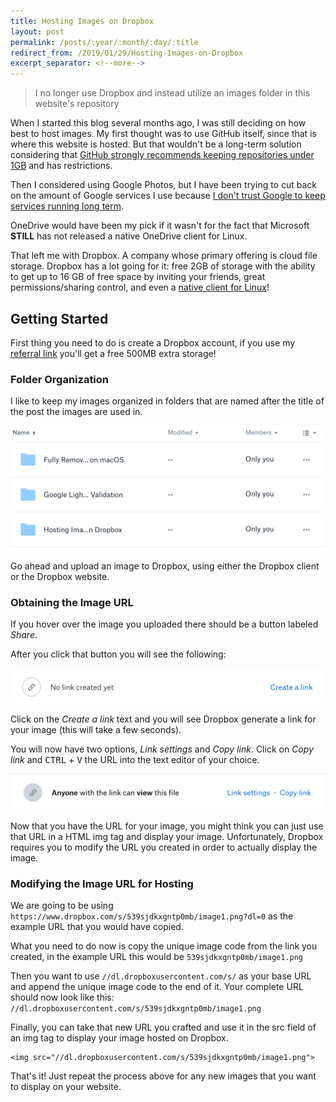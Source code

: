 ```yaml
---
title: Hosting Images on Dropbox
layout: post
permalink: /posts/:year/:month/:day/:title
redirect_from: /2019/01/29/Hosting-Images-on-Dropbox
excerpt_separator: <!--more-->
---
```


<blockquote>
    <span class="fa-solid fa-triangle-exclamation"></span> 
    I no longer use Dropbox and instead utilize an images folder in this website's repository
</blockquote>

When I started this blog several months ago, I was still deciding on how best to host images. My first thought was to use GitHub itself, since that is where this website is hosted. But that wouldn't be a long-term solution considering that [GitHub strongly recommends keeping repositories under 1GB](https://help.github.com/articles/what-is-my-disk-quota/) and has restrictions.

Then I considered using Google Photos, but I have been trying to cut back on the amount of Google services I use because [I don't trust Google to keep services running long term](https://en.wikipedia.org/wiki/List_of_Google_products#Discontinued_products_and_services).

OneDrive would have been my pick if it wasn't for the fact that Microsoft **STILL** has not released a native OneDrive client for Linux.

That left me with Dropbox. A company whose primary offering is cloud file storage. Dropbox has a lot going for it: free 2GB of storage with the ability to get up to 16 GB of free space by inviting your friends, great permissions/sharing control, and even a [native client for Linux](https://www.dropbox.com/install-linux)!

<!--more-->

## Getting Started
First thing you need to do is create a Dropbox account, if you use my [referral link](https://db.tt/lB0uCSJKEB) you'll get a free 500MB extra storage!

### Folder Organization
I like to keep my images organized in folders that are named after the title of the post the images are used in.

<img src="/images/posts/2019/01/29/image1.png" alt="Dropbox folder organization">

Go ahead and upload an image to Dropbox, using either the Dropbox client or the Dropbox website.

### Obtaining the Image URL
If you hover over the image you uploaded there should be a button labeled *Share*.

After you click that button you will see the following:

<img src="/images/posts/2019/01/29/image2.png" alt="Dropbox create shared link">

Click on the *Create a link* text and you will see Dropbox generate a link for your image (this will take a few seconds).

You will now have two options, *Link settings* and *Copy link*. Click on *Copy link* and <kbd>CTRL</kbd> + <kbd>V</kbd> the URL into the text editor of your choice.

<img src="/images/posts/2019/01/29/image3.png" alt="Dropbox shared link options">

Now that you have the URL for your image, you might think you can just use that URL in a HTML img tag and display your image. Unfortunately, Dropbox requires you to modify the URL you created in order to actually display the image.

### Modifying the Image URL for Hosting
We are going to be using `https://www.dropbox.com/s/539sjdkxgntp0mb/image1.png?dl=0` as the example URL that you would have copied.

What you need to do now is copy the unique image code from the link you created, in the example URL this would be `539sjdkxgntp0mb/image1.png`

Then you want to use `//dl.dropboxusercontent.com/s/` as your base URL and append the unique image code to the end of it. Your complete URL should now look like this: `//dl.dropboxusercontent.com/s/539sjdkxgntp0mb/image1.png`

Finally, you can take that new URL you crafted and use it in the src field of an img tag to display your image hosted on Dropbox.

```
<img src="//dl.dropboxusercontent.com/s/539sjdkxgntp0mb/image1.png">
```

That's it! Just repeat the process above for any new images that you want to display on your website.